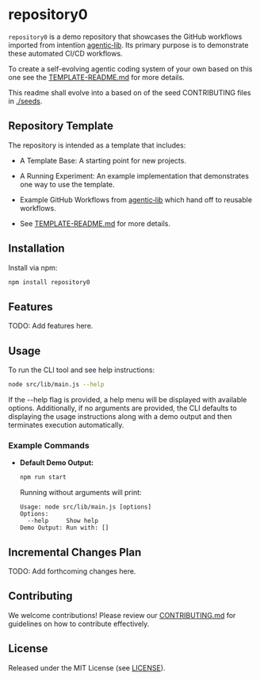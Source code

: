 # repository0

`repository0` is a demo repository that showcases the GitHub workflows imported from intentïon [agentic‑lib](https://github.com/xn-intenton-z2a/agentic-lib). Its primary purpose is to demonstrate these automated CI/CD workflows.

To create a self-evolving agentic coding system of your own based on this one see the [TEMPLATE-README.md](./TEMPLATE-README.md) for more details.

This readme shall evolve into a based on of the seed CONTRIBUTING files in [./seeds](./seeds).

## Repository Template

The repository is intended as a template that includes:
* A Template Base: A starting point for new projects.
* A Running Experiment: An example implementation that demonstrates one way to use the template.
* Example GitHub Workflows from [agentic‑lib](https://github.com/xn-intenton-z2a/agentic-lib) which hand off to reusable workflows.

* See [TEMPLATE-README.md](./TEMPLATE-README.md) for more details.

## Installation

Install via npm:

```bash
npm install repository0
```

## Features

TODO: Add features here.

## Usage

To run the CLI tool and see help instructions:

```bash
node src/lib/main.js --help
```

If the --help flag is provided, a help menu will be displayed with available options. Additionally, if no arguments are provided, the CLI defaults to displaying the usage instructions along with a demo output and then terminates execution automatically.

### Example Commands

- **Default Demo Output:**
  ```bash
  npm run start
  ```
  Running without arguments will print:
  ```
  Usage: node src/lib/main.js [options]
  Options:
    --help     Show help
  Demo Output: Run with: []
  ```

## Incremental Changes Plan

TODO: Add forthcoming changes here.

## Contributing

We welcome contributions! Please review our [CONTRIBUTING.md](./CONTRIBUTING.md) for guidelines on how to contribute effectively.

## License

Released under the MIT License (see [LICENSE](./LICENSE)).
